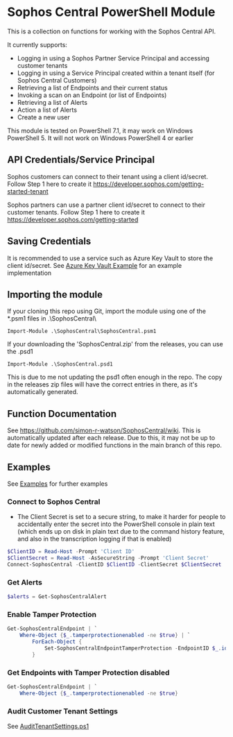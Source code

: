 # Sophos Central PowerShell Module

This is a collection on functions for working with the Sophos Central API.

It currently supports:

* Logging in using a Sophos Partner Service Principal and accessing customer tenants
* Logging in using a Service Principal created within a tenant itself (for Sophos Central Customers)
* Retrieving a list of Endpoints and their current status
* Invoking a scan on an Endpoint (or list of Endpoints)
* Retrieving a list of Alerts
* Action a list of Alerts
* Create a new user

This module is tested on PowerShell 7.1, it may work on Windows PowerShell 5. It will not work on Windows PowerShell 4 or earlier

## API Credentials/Service Principal

Sophos customers can connect to their tenant using a client id/secret. Follow Step 1 here to create it
<https://developer.sophos.com/getting-started-tenant>

Sophos partners can use a partner client id/secret to connect to their customer tenants. Follow Step 1 here to create it
<https://developer.sophos.com/getting-started>

## Saving Credentials

It is recommended to use a service such as Azure Key Vault to store the client id/secret. See [Azure Key Vault Example](./Examples/Azure%20Key%20Vault%20Example.md) for an example implementation

## Importing the module

If your cloning this repo using Git, import the module using one of the *.psm1 files in .\SophosCentral\

```pwsh
Import-Module .\SophosCentral\SophosCentral.psm1
```

If your downloading the 'SophosCentral.zip' from the releases, you can use the .psd1

```pwsh
Import-Module .\SophosCentral.psd1
```

This is due to me not updating the psd1 often enough in the repo. The copy in the releases zip files will have the correct entries in there, as it's automatically generated.

## Function Documentation

See <https://github.com/simon-r-watson/SophosCentral/wiki>. This is automatically updated after each release. Due to this, it may not be up to date for newly added or modified functions in the main branch of this repo.

## Examples

See [Examples](./Examples/) for further examples

### Connect to Sophos Central

* The Client Secret is set to a secure string, to make it harder for people to accidentally enter the secret into the PowerShell console in plain text (which ends up on disk in plain text due to the command history feature, and also in the transcription logging if that is enabled)

``` powershell
$ClientID = Read-Host -Prompt 'Client ID'
$ClientSecret = Read-Host -AsSecureString -Prompt 'Client Secret'
Connect-SophosCentral -ClientID $ClientID -ClientSecret $ClientSecret
```

### Get Alerts

``` powershell
$alerts = Get-SophosCentralAlert
```

### Enable Tamper Protection

``` powershell
Get-SophosCentralEndpoint | `
    Where-Object {$_.tamperprotectionenabled -ne $true} | `
        ForEach-Object { 
            Set-SophosCentralEndpointTamperProtection -EndpointID $_.id -Enabled $true -Force
        }
```

### Get Endpoints with Tamper Protection disabled

``` powershell
Get-SophosCentralEndpoint | `
    Where-Object {$_.tamperprotectionenabled -ne $true}
```

### Audit Customer Tenant Settings

See [AuditTenantSettings.ps1](./Examples/AuditTenantSettings.ps1)
